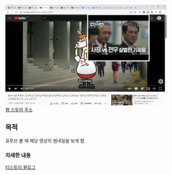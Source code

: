 ![이미지](docs/K-20211106-678818.png)
[웹 스토어 주소](https://chrome.google.com/webstore/detail/view-thumbnail/oigidjlokngbamfahkkadombdbpageoc)

## 목적
유투브 볼 때 해당 영상의 썸네일을 보게 함.


### 자세한 내용
[티스토리 블로그](https://tistory-nari.tistory.com/category/%EA%B0%9C%EB%B0%9C%20%EB%B0%B0%ED%8F%AC%20%ED%95%B4%EB%B3%B4%EA%B8%B0)
